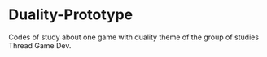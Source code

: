 # Duality-Prototype
Codes of study about one game with duality theme of the group of studies Thread Game Dev.
